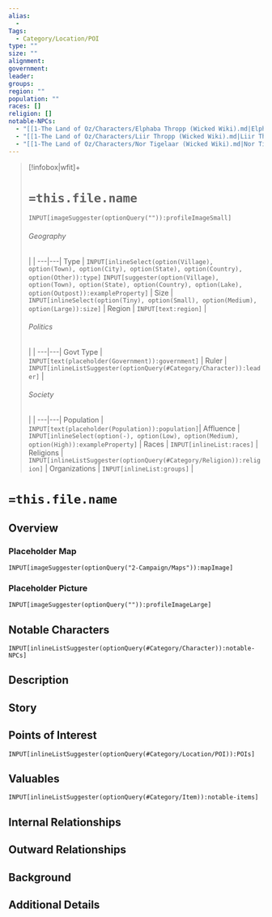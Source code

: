 ```yaml
---
alias:
  - 
Tags:
  - Category/Location/POI
type: ""
size: ""
alignment: 
government: 
leader: 
groups: 
region: ""
population: ""
races: []
religion: []
notable-NPCs:
  - "[[1-The Land of Oz/Characters/Elphaba Thropp (Wicked Wiki).md|Elphaba Thropp (Wicked Wiki)]]"
  - "[[1-The Land of Oz/Characters/Liir Thropp (Wicked Wiki).md|Liir Thropp (Wicked Wiki)]]"
  - "[[1-The Land of Oz/Characters/Nor Tigelaar (Wicked Wiki).md|Nor Tigelaar (Wicked Wiki)]]"
---
```




> [!infobox|wfit]+
> # `=this.file.name`
> `INPUT[imageSuggester(optionQuery("")):profileImageSmall]`
> ###### Geography
>  |   |
> ---|---|
> Type | `INPUT[inlineSelect(option(Village), option(Town), option(City), option(State), option(Country), option(Other)):type]` `INPUT[suggester(option(Village), option(Town), option(State), option(Country), option(Lake), option(Outpost)):exampleProperty]` |
> Size | `INPUT[inlineSelect(option(Tiny), option(Small), option(Medium), option(Large)):size]` |
> Region | `INPUT[text:region]` |
> ###### Politics
>  |   |
> ---|---|
> Govt Type | `INPUT[text(placeholder(Government)):government]` |
> Ruler | `INPUT[inlineListSuggester(optionQuery(#Category/Character)):leader]` |
> ###### Society
>  |   |
> ---|---|
> Population | `INPUT[text(placeholder(Population)):population]`|
> Affluence | `INPUT[inlineSelect(option(-), option(Low), option(Medium), option(High)):exampleProperty]` |
> Races | `INPUT[inlineList:races]` |
> Religions | `INPUT[inlineListSuggester(optionQuery(#Category/Religion)):religion]`  |
> Organizations | `INPUT[inlineList:groups]` |

# `=this.file.name`
## Overview

### Placeholder Map
`INPUT[imageSuggester(optionQuery("2-Campaign/Maps")):mapImage]`

### Placeholder Picture
`INPUT[imageSuggester(optionQuery("")):profileImageLarge]`

## Notable Characters
`INPUT[inlineListSuggester(optionQuery(#Category/Character)):notable-NPCs]`

## Description

## Story

## Points of Interest
`INPUT[inlineListSuggester(optionQuery(#Category/Location/POI)):POIs]`

## Valuables
`INPUT[inlineListSuggester(optionQuery(#Category/Item)):notable-items]`

## Internal Relationships

## Outward Relationships

## Background

## Additional Details

